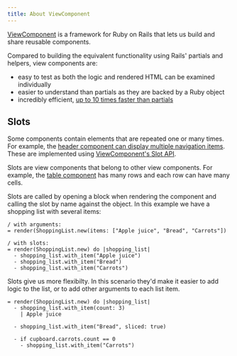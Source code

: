 ```yaml
---
title: About ViewComponent
---
```


[ViewComponent](https://viewcomponent.org/) is a framework
for Ruby on Rails that lets us build and share reusable components.

Compared to building the equivalent functionality using Rails' partials and
helpers, view components are:

* easy to test as both the logic and rendered HTML can be examined individually
* easier to understand than partials as they are backed by a Ruby object
* incredibly efficient, [up to 10 times faster than partials](https://viewcomponent.org/#performance)

## Slots

Some components contain elements that are repeated one or many times. For
example, the [header component can display multiple navigation
items](/components/header/#header-with-navigation-items). These are
implemented using
[ViewComponent's Slot API](https://viewcomponent.org/guide/slots.html).

Slots are view components that belong to other view components. For example,
the [table component](/components/table) has many rows and each row can have
many cells.

Slots are called by opening a block when rendering the component and calling
the slot by name against the object. In this example we have a shopping list
with several items:

```language-slim
/ with arguments:
= render(ShoppingList.new(items: ["Apple juice", "Bread", "Carrots"])

/ with slots:
= render(ShoppingList.new) do |shopping_list|
  - shopping_list.with_item("Apple juice")
  - shopping_list.with_item("Bread")
  - shopping_list.with_item("Carrots")
```

Slots give us more flexibilty. In this scenario they'd make it easier to
add logic to the list, or to add other arguments to each list item.

```language-slim
= render(ShoppingList.new) do |shopping_list|
  - shopping_list.with_item(count: 3)
    | Apple juice

  - shopping_list.with_item("Bread", sliced: true)

  - if cupboard.carrots.count == 0
    - shopping_list.with_item("Carrots")
```
